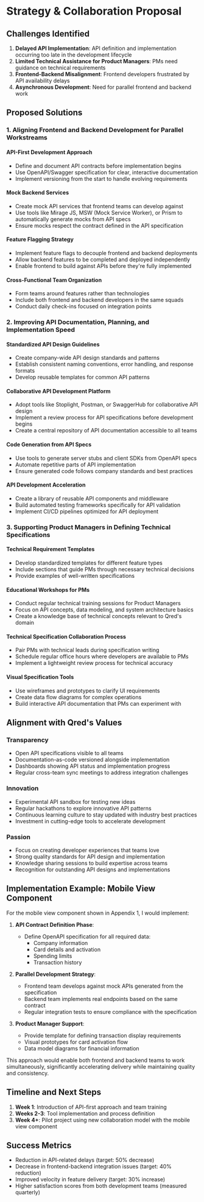 # Strategy & Collaboration Proposal

## Challenges Identified
1. **Delayed API Implementation**: API definition and implementation occurring too late in the development lifecycle
2. **Limited Technical Assistance for Product Managers**: PMs need guidance on technical requirements
3. **Frontend-Backend Misalignment**: Frontend developers frustrated by API availability delays
4. **Asynchronous Development**: Need for parallel frontend and backend work

## Proposed Solutions

### 1. Aligning Frontend and Backend Development for Parallel Workstreams

#### API-First Development Approach
- Define and document API contracts before implementation begins
- Use OpenAPI/Swagger specification for clear, interactive documentation
- Implement versioning from the start to handle evolving requirements

#### Mock Backend Services
- Create mock API services that frontend teams can develop against
- Use tools like Mirage JS, MSW (Mock Service Worker), or Prism to automatically generate mocks from API specs
- Ensure mocks respect the contract defined in the API specification

#### Feature Flagging Strategy
- Implement feature flags to decouple frontend and backend deployments
- Allow backend features to be completed and deployed independently
- Enable frontend to build against APIs before they're fully implemented

#### Cross-Functional Team Organization
- Form teams around features rather than technologies
- Include both frontend and backend developers in the same squads
- Conduct daily check-ins focused on integration points

### 2. Improving API Documentation, Planning, and Implementation Speed

#### Standardized API Design Guidelines
- Create company-wide API design standards and patterns
- Establish consistent naming conventions, error handling, and response formats
- Develop reusable templates for common API patterns

#### Collaborative API Development Platform
- Adopt tools like Stoplight, Postman, or SwaggerHub for collaborative API design
- Implement a review process for API specifications before development begins
- Create a central repository of API documentation accessible to all teams

#### Code Generation from API Specs
- Use tools to generate server stubs and client SDKs from OpenAPI specs
- Automate repetitive parts of API implementation
- Ensure generated code follows company standards and best practices

#### API Development Acceleration
- Create a library of reusable API components and middleware
- Build automated testing frameworks specifically for API validation
- Implement CI/CD pipelines optimized for API deployment

### 3. Supporting Product Managers in Defining Technical Specifications

#### Technical Requirement Templates
- Develop standardized templates for different feature types
- Include sections that guide PMs through necessary technical decisions
- Provide examples of well-written specifications

#### Educational Workshops for PMs
- Conduct regular technical training sessions for Product Managers
- Focus on API concepts, data modeling, and system architecture basics
- Create a knowledge base of technical concepts relevant to Qred's domain

#### Technical Specification Collaboration Process
- Pair PMs with technical leads during specification writing
- Schedule regular office hours where developers are available to PMs
- Implement a lightweight review process for technical accuracy

#### Visual Specification Tools
- Use wireframes and prototypes to clarify UI requirements
- Create data flow diagrams for complex operations
- Build interactive API documentation that PMs can experiment with

## Alignment with Qred's Values

### Transparency
- Open API specifications visible to all teams
- Documentation-as-code versioned alongside implementation
- Dashboards showing API status and implementation progress
- Regular cross-team sync meetings to address integration challenges

### Innovation
- Experimental API sandbox for testing new ideas
- Regular hackathons to explore innovative API patterns
- Continuous learning culture to stay updated with industry best practices
- Investment in cutting-edge tools to accelerate development

### Passion
- Focus on creating developer experiences that teams love
- Strong quality standards for API design and implementation
- Knowledge sharing sessions to build expertise across teams
- Recognition for outstanding API designs and implementations

## Implementation Example: Mobile View Component

For the mobile view component shown in Appendix 1, I would implement:

1. **API Contract Definition Phase**:
   - Define OpenAPI specification for all required data:
     - Company information
     - Card details and activation
     - Spending limits
     - Transaction history

2. **Parallel Development Strategy**:
   - Frontend team develops against mock APIs generated from the specification
   - Backend team implements real endpoints based on the same contract
   - Regular integration tests to ensure compliance with the specification

3. **Product Manager Support**:
   - Provide template for defining transaction display requirements
   - Visual prototypes for card activation flow
   - Data model diagrams for financial information

This approach would enable both frontend and backend teams to work simultaneously, significantly accelerating delivery while maintaining quality and consistency.

## Timeline and Next Steps

1. **Week 1**: Introduction of API-first approach and team training
2. **Weeks 2-3**: Tool implementation and process definition
3. **Week 4+**: Pilot project using new collaboration model with the mobile view component

## Success Metrics
- Reduction in API-related delays (target: 50% decrease)
- Decrease in frontend-backend integration issues (target: 40% reduction)
- Improved velocity in feature delivery (target: 30% increase)
- Higher satisfaction scores from both development teams (measured quarterly)
